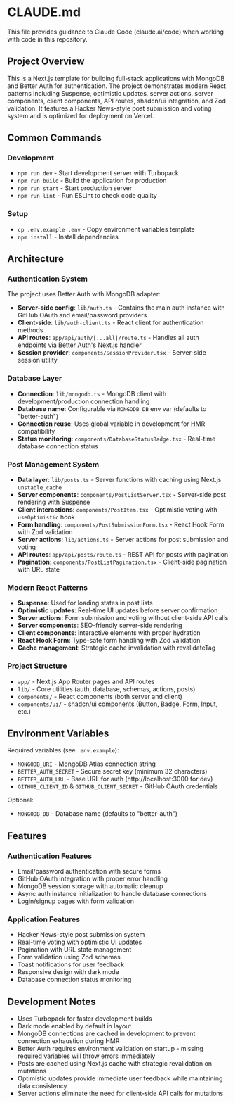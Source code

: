 # CLAUDE.md

This file provides guidance to Claude Code (claude.ai/code) when working with code in this repository.

## Project Overview

This is a Next.js template for building full-stack applications with MongoDB and Better Auth for authentication. The project demonstrates modern React patterns including Suspense, optimistic updates, server actions, server components, client components, API routes, shadcn/ui integration, and Zod validation. It features a Hacker News-style post submission and voting system and is optimized for deployment on Vercel.

## Common Commands

### Development
- `npm run dev` - Start development server with Turbopack
- `npm run build` - Build the application for production
- `npm run start` - Start production server
- `npm run lint` - Run ESLint to check code quality

### Setup
- `cp .env.example .env` - Copy environment variables template
- `npm install` - Install dependencies

## Architecture

### Authentication System
The project uses Better Auth with MongoDB adapter:
- **Server-side config**: `lib/auth.ts` - Contains the main auth instance with GitHub OAuth and email/password providers
- **Client-side**: `lib/auth-client.ts` - React client for authentication methods
- **API routes**: `app/api/auth/[...all]/route.ts` - Handles all auth endpoints via Better Auth's Next.js handler
- **Session provider**: `components/SessionProvider.tsx` - Server-side session utility

### Database Layer
- **Connection**: `lib/mongodb.ts` - MongoDB client with development/production connection handling
- **Database name**: Configurable via `MONGODB_DB` env var (defaults to "better-auth")
- **Connection reuse**: Uses global variable in development for HMR compatibility
- **Status monitoring**: `components/DatabaseStatusBadge.tsx` - Real-time database connection status

### Post Management System
- **Data layer**: `lib/posts.ts` - Server functions with caching using Next.js `unstable_cache`
- **Server components**: `components/PostListServer.tsx` - Server-side post rendering with Suspense
- **Client interactions**: `components/PostItem.tsx` - Optimistic voting with `useOptimistic` hook
- **Form handling**: `components/PostSubmissionForm.tsx` - React Hook Form with Zod validation
- **Server actions**: `lib/actions.ts` - Server actions for post submission and voting
- **API routes**: `app/api/posts/route.ts` - REST API for posts with pagination
- **Pagination**: `components/PostListPagination.tsx` - Client-side pagination with URL state

### Modern React Patterns
- **Suspense**: Used for loading states in post lists
- **Optimistic updates**: Real-time UI updates before server confirmation
- **Server actions**: Form submission and voting without client-side API calls
- **Server components**: SEO-friendly server-side rendering
- **Client components**: Interactive elements with proper hydration
- **React Hook Form**: Type-safe form handling with Zod validation
- **Cache management**: Strategic cache invalidation with revalidateTag

### Project Structure
- `app/` - Next.js App Router pages and API routes
- `lib/` - Core utilities (auth, database, schemas, actions, posts)
- `components/` - React components (both server and client)
- `components/ui/` - shadcn/ui components (Button, Badge, Form, Input, etc.)

## Environment Variables

Required variables (see `.env.example`):
- `MONGODB_URI` - MongoDB Atlas connection string
- `BETTER_AUTH_SECRET` - Secure secret key (minimum 32 characters)
- `BETTER_AUTH_URL` - Base URL for auth (http://localhost:3000 for dev)
- `GITHUB_CLIENT_ID` & `GITHUB_CLIENT_SECRET` - GitHub OAuth credentials

Optional:
- `MONGODB_DB` - Database name (defaults to "better-auth")

## Features

### Authentication Features
- Email/password authentication with secure forms
- GitHub OAuth integration with proper error handling
- MongoDB session storage with automatic cleanup
- Async auth instance initialization to handle database connections
- Login/signup pages with form validation

### Application Features
- Hacker News-style post submission system
- Real-time voting with optimistic UI updates
- Pagination with URL state management
- Form validation using Zod schemas
- Toast notifications for user feedback
- Responsive design with dark mode
- Database connection status monitoring

## Development Notes

- Uses Turbopack for faster development builds
- Dark mode enabled by default in layout
- MongoDB connections are cached in development to prevent connection exhaustion during HMR
- Better Auth requires environment validation on startup - missing required variables will throw errors immediately
- Posts are cached using Next.js cache with strategic revalidation on mutations
- Optimistic updates provide immediate user feedback while maintaining data consistency
- Server actions eliminate the need for client-side API calls for mutations